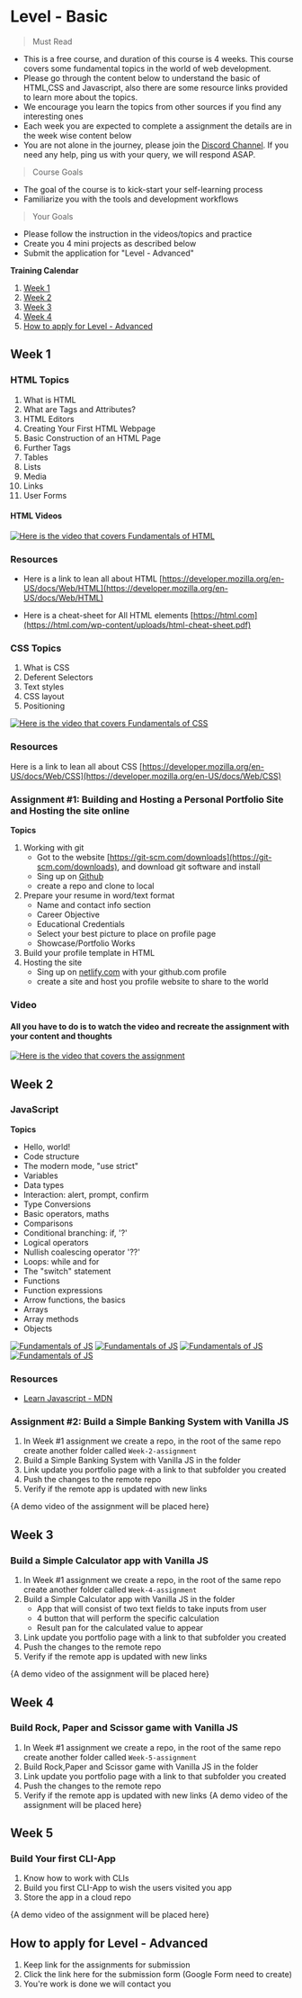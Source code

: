 # Level - Basic

> Must Read

- This is a free course, and duration of this course is 4 weeks. This course covers some fundamental topics in the world of web development.
- Please go through the content below to understand the basic of HTML,CSS and Javascript, also there are some resource links provided to learn more about the topics.
- We encourage you learn the topics from other sources if you find any interesting ones
- Each week you are expected to complete a assignment the details are in the week wise content below
- You are not alone in the journey, please join the [Discord Channel](https://discord.gg/vWRKPBDs). If you need any help, ping us with your query, we will respond ASAP.

> Course Goals

- The goal of the course is to kick-start your self-learning process
- Familiarize you with the tools and development workflows

> Your Goals

- Please follow the instruction in the videos/topics and practice
- Create you 4 mini projects as described below
- Submit the application for "Level - Advanced"


**Training Calendar**

1. [Week 1](#week-1)
1. [Week 2](#week-2)
1. [Week 3](#week-3)
1. [Week 4](#week-4)
1. [How to apply for Level - Advanced](#How-to-apply-for-Level-One)

## Week 1

### HTML Topics

1. What is HTML
1. What are Tags and Attributes?
1. HTML Editors
1. Creating Your First HTML Webpage
1. Basic Construction of an HTML Page
1. Further Tags
1. Tables
1. Lists
1. Media
1. Links
1. User Forms

#### HTML Videos

[![Here is the video that covers Fundamentals of HTML](https://img.youtube.com/vi/WRkzvmRD6ic/0.jpg)](https://www.youtube.com/watch?v=WRkzvmRD6ic)

### Resources

- Here is a link to lean all about HTML [https://developer.mozilla.org/en-US/docs/Web/HTML](https://developer.mozilla.org/en-US/docs/Web/HTML)

- Here is a cheat-sheet for All HTML elements [https://html.com](https://html.com/wp-content/uploads/html-cheat-sheet.pdf)

### CSS Topics

1. What is CSS
1. Deferent Selectors
1. Text styles
1. CSS layout
1. Positioning

[![Here is the video that covers Fundamentals of CSS](https://img.youtube.com/vi/OUF52XoNUn8/0.jpg)](https://www.youtube.com/watch?v=OUF52XoNUn8)

### Resources

Here is a link to lean all about CSS [https://developer.mozilla.org/en-US/docs/Web/CSS](https://developer.mozilla.org/en-US/docs/Web/CSS)

### Assignment #1: Building and Hosting a Personal Portfolio Site and Hosting the site online

**Topics**

1. Working with git
   - Got to the website [https://git-scm.com/downloads](https://git-scm.com/downloads), and download git software and install
   - Sing up on [Github](https://www.github.com)
   - create a repo and clone to local
1. Prepare your resume in word/text format
   - Name and contact info section
   - Career Objective
   - Educational Credentials
   - Select your best picture to place on profile page
   - Showcase/Portfolio Works
1. Build your profile template in HTML
1. Hosting the site
   - Sing up on [netlify.com](https://www.netlify.com/) with your github.com profile
   - create a site and host you profile website to share to the world

### Video

#### All you have to do is to watch the video and recreate the assignment with your content and thoughts

[![Here is the video that covers the assignment](https://img.youtube.com/vi/bCy7qSU8WG0/0.jpg)](https://www.youtube.com/watch?v=bCy7qSU8WG0)

## Week 2

### JavaScript

**Topics**

- Hello, world!
- Code structure
- The modern mode, "use strict"
- Variables
- Data types
- Interaction: alert, prompt, confirm
- Type Conversions
- Basic operators, maths
- Comparisons
- Conditional branching: if, '?'
- Logical operators
- Nullish coalescing operator '??'
- Loops: while and for
- The "switch" statement
- Functions
- Function expressions
- Arrow functions, the basics
- Arrays
- Array methods
- Objects

[![Fundamentals of JS](https://img.youtube.com/vi/cGI8tri41C4/0.jpg)](https://www.youtube.com/watch?v=cGI8tri41C4)
[![Fundamentals of JS](https://img.youtube.com/vi/ncgsge1l1RQ/0.jpg)](https://www.youtube.com/watch?v=ncgsge1l1RQ)
[![Fundamentals of JS](https://img.youtube.com/vi/DjHoTRUC3DE/0.jpg)](https://www.youtube.com/watch?v=DjHoTRUC3DE)
[![Fundamentals of JS](https://img.youtube.com/vi/Tgy72di-6C8/0.jpg)](https://www.youtube.com/watch?v=Tgy72di-6C8)

### Resources 

- [Learn Javascript - MDN](https://developer.mozilla.org/en-US/docs/Web/JavaScript/Guide)

### Assignment #2: Build a Simple Banking System with Vanilla JS

1. In Week #1 assignment we create a repo, in the root of the same repo create another folder called `Week-2-assignment`
1. Build a Simple Banking System with Vanilla JS in the folder
1. Link update you portfolio page with a link to that subfolder you created
1. Push the changes to the remote repo
1. Verify if the remote app is updated with new links

{A demo video of the assignment will be placed here}

## Week 3

### Build a Simple Calculator app with Vanilla JS

1. In Week #1 assignment we create a repo, in the root of the same repo create another folder called `Week-4-assignment`
1. Build a Simple Calculator app with Vanilla JS in the folder
   - App that will consist of two text fields to take inputs from user
   - 4 button that will perform the specific calculation
   - Result pan for the calculated value to appear
1. Link update you portfolio page with a link to that subfolder you created
1. Push the changes to the remote repo
1. Verify if the remote app is updated with new links

{A demo video of the assignment will be placed here}

## Week 4

### Build Rock, Paper and Scissor game with Vanilla JS

1. In Week #1 assignment we create a repo, in the root of the same repo create another folder called `Week-5-assignment`
1. Build Rock,Paper and Scissor game with Vanilla JS in the folder
1. Link update you portfolio page with a link to that subfolder you created
1. Push the changes to the remote repo
1. Verify if the remote app is updated with new links
   {A demo video of the assignment will be placed here}

## Week 5

### Build Your first CLI-App

1.  Know how to work with CLIs
1.  Build you first CLI-App to wish the users visited you app
1.  Store the app in a cloud repo

{A demo video of the assignment will be placed here}

## How to apply for Level - Advanced

1. Keep link for the assignments for submission
1. Click the link here for the submission form (Google Form need to create)
1. You're work is done we will contact you
